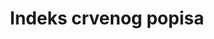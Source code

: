 ---
title: Indeks crvenog popisa
permalink: /15-5-1/
sdg_goal: 15
layout: indicator
indicator: 15.5.1
indicator_variable: null
graph: null
graph_type_description: >-
  FWS  (per  Rosemaire  Gnam)  has  one  component  only.  Requests  clearance  at  chief  leve  (Downes)  before  proceeding.
graph_status_notes: unk
variable_description: null
variable_notes: null
un_designated_tier: '2'
un_custodial_agency: 'IUCN  (Partnering  Agencies:  UNEP;  CITES)'
target_id: '15.5'
has_metadata: true
goal_meta_link: 'http://unstats.un.org/sdgs/files/metadata-compilation/Metadata-Goal-15.pdf'
goal_meta_link_page: 11
indicator_name: indeks crvenog popisa
target: >-
  Poduzeti hitne i značajne akcije kako bi se smanjila degradacija prirodnih staništa, zaustavila gubitak biološke raznolikosti i do 2020. godine zaštitili i spriječili izumiranje ugroženih vrsta.
source_title: null
source_notes: null
published: true  

rationale_interpretation: >-
  Na svjetske vrste utječu brojni prijeteći procesi, uključujući uništavanje i degradaciju staništa, prekomjerno iskorištavanje, invazivne strane vrste, ljudi, onečišćenje i klimatske promjene. Ovaj pokazatelj može se koristiti za procjenu ukupnih promjena u riziku od izumiranja skupina vrsta kao posljedica tih prijetnji i mjeri u kojoj se prijetnje ublažavaju. @@ IUCN RLI vrijednost se kreće od 1do 0. Između srednje vrijednosti ukazuje koliko se skup vrsta sveukupno kretao prema izumiranju. Tako IUCN RLI omogućuje usporedbu skupova vrsta u obje njihove ukupne razine rizika od izumiranja (tj. Koliko su ugrožene u prosjeku) i stopi kojom se ovaj rizik mijenja tijekom vremena. Trend u IUCN RLI tijekom vremena znači da se očekivana stopa budućih ekstinkcija vrsta pogoršava (tj. Stopa gubitka bioraznolikosti raste). Uzlazni trend znači da se očekivana stopa izumiranja vrsta smanjuje (tj. Stopa gubitka bioraznolikosti se smanjuje), a horizontalna linija znači da očekivana stopa izumiranja vrsta ostaje ista, iako u svakom od tih slučajeva ona ne znači da je gubitak bioraznolikosti zaustavljen. Uspješni trend IUCN RLI pokazat će da je cilj SDG-a 15.5 smanjenja degradacije prirodnih staništa i zaštite ugroženih vrsta na putu ka zaustavljanju gubitka biološke raznolikosti i time spriječiti izumiranje ugroženih vrsta do 2020. godine. IUCN RLI vrijednost od 1 bi ukazuju da je gubitak biološke raznolikosti zaustavljen. @@ Ime "Red List Index" ne smije se podrazumijevati da se indikator proizvodi kao kompozitni pokazatelj brojnih različitih mjernih podataka, na isti način na koji se, na primjer, sastavlja indeks višdimenzionalnog siromaštva. Umjesto toga, RLI je pokazatelj trendova u riziku od izumiranja vrsta, mjeren pomoću IUCN kategorije i kriterija crvene populacije i sastavljen je iz podataka o promjenama tijekom vremena u kategoriji Red list za svaku vrstu, isključujući sve promjene koje potiču poboljšano znanje ili revidirane taksonomije.

indicator_definition: >-
  Definicija Indeks Crvenog popisa je višenamjenski pokazatelj koji mjeri ukupnu promjenu rizika od izumiranja po skupinama vrsta. Temelji se na broju vrsta u svakoj kategoriji opasnosti od izumiranja na IUCN Crveni popis ugroženih vrsta. Ovaj se pokazatelj izražava kao indeks u rasponu od 0 do 1. Koncepti Ugrožene vrste su one navedene na IUCN crvenom popisu ugroženih vrsta u kategorijama Ranjive, ugrožene ili kritično ugrožene (tj. Vrste koje su okrenute visokom, ili iznimno visoki rizik od izumiranja u divljini u srednjoročnoj budućnosti). Promjene tijekom vremena u omjeru vrsta prijeti izumiranje uvelike potaknute poboljšanjem znanja i promjenom taksonomije. IUCN Red List Index (RLI) stoga računa da takve promjene daju informativniji pokazatelj od jednostavnog dijela ugroženih vrsta. Mjeri promjenu agregatnog rizika od izumiranja po skupinama vrsta tijekom vremena, što proizlazi iz stvarnih poboljšanja ili pogoršanja statusa pojedinih vrsta. Može se izračunati za svaki skup reprezentativnih vrsta koji je procjenjen za IUCN Crveni popis ugroženih vrsta najmanje dva puta.
method_of_computation: "The  IUCN  RLI  is  calculated  at  a  point  in  time  by  first  multiplying  the  number  of  species  in  each  Red  List  Category  by  a  weight  (ranging  from  1  for  'Near  Threatened'  to  5  for  'Extinct'  and  'Extinct  in  the  Wild')  and  summing  these  values.  This  is  then  divided  by  a  maximum  threat  score  which  is  the  total  number  of  species  multiplied  by  the  weight  assigned  to  the  'Extinct'  category.  This  final  value  is  subtracted  from  1  to  give  the  IUCN  RLI  value.  see  report  for  mathematical  calculation  expression  The  formula  requires  that:  \tExactly  the  same  set  of  species  is  included  in  all  time  periods,  and  \tThe  only  Red  List  Category  changes  are  those  resulting  from  genuine  improvement  or  deterioration  in  status  (i.e.,  excluding  changes  resulting  from  improved  knowledge  or  taxonomic  revisions),  and  \tData  Deficient  species  be  excluded.  In  many  cases,  species  lists  will  change  slightly  from  one  assessment  to  the  next  (e.g.,  owing  to  taxonomic  revisions).  The  conditions  can  therefore  be  met  by  retrospectively  adjusting  earlier  Red  List  categorizations  using  current  information  and  taxonomy.  This  is  achieved  by  assuming  that  the  current  Red  List  Categories  for  the  taxa  have  applied  since  the  set  of  species  was  first  assessed  for  the  Red  List,  unless  there  is  information  to  the  contrary  that  genuine  status  changes  have  occurred.  Such  information  is  often  contextual  (e.g.,  relating  to  the  known  history  of  habitat  loss  within  the  range  of  the  species).  If  there  is  insufficient  information  available  for  a  newly  added  species,  it  is  not  incorporated  into  the  IUCN  RLI  until  it  is  assessed  for  a  second  time,  at  which  point  earlier  assessments  are  retrospectively  corrected  by  extrapolating  recent  trends  in  population,  range,  habitat  and  threats,  supported  by  additional  information.  To  avoid  spurious  results  from  biased  selection  of  species,  RLIs  are  typically  calculated  only  for  taxonomic  groups  in  which  all  species  worldwide  have  been  assessed  for  the  Red  List,  or  for  samples  of  species  that  have  been  systematically  or  randomly  selected."
---